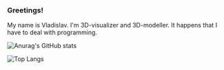 ### Greetings!
My name is Vladislav. I'm 3D-visualizer and 3D-modeller. It happens that I have to deal with programming.

![Anurag's GitHub stats](https://github-readme-stats.vercel.app/api?username=vladislav-salov&theme=algolia)

![Top Langs](https://github-readme-stats.vercel.app/api/top-langs/?username=vladislav-salov&theme=algolia)
